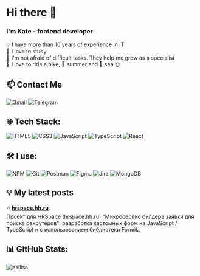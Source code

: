 # Hi there 👋

### I'm Kate - fontend developer

💡 I have more than 10 years of experience in IT <br /> 📖 I love to study
<br /> 🚩 I'm not afraid of difficult tasks. They help me grow as a specialist
<br /> 🚴 I love to ride a bike, 🌸 summer and 🐬 sea 🌞

## 📫 Contact Me

<div id="badges" align="contact">
    <a href="kateroshh@gmail.com" target="_blank">
        <img alt="Gmail" src="https://img.shields.io/badge/Gmail-D14836?style=for-the-badge&logo=gmail&logoColor=white" />
    </a>
    <a href="https://t.me/kateroshh">
        <img alt="Telegram" src="https://img.shields.io/badge/Telegram-blue?style=for-the-badge&logo=telegram&logoColor=white" />
    </a>

</div>

## 🌐 Tech Stack:

![HTML5](https://img.shields.io/badge/html5-%23E34F26.svg?style=for-the-badge&logo=html5&logoColor=white)
![CSS3](https://img.shields.io/badge/css3-%231572B6.svg?style=for-the-badge&logo=css3&logoColor=white)
![JavaScript](https://img.shields.io/badge/javascript-%23323330.svg?style=for-the-badge&logo=javascript&logoColor=%23F7DF1E)
![TypeScript](https://img.shields.io/badge/typescript-%23007ACC.svg?style=for-the-badge&logo=typescript&logoColor=white)
![React](https://img.shields.io/badge/react-%2320232a.svg?style=for-the-badge&logo=react&logoColor=%2361DAFB)

<!-- ![Redux](https://img.shields.io/badge/redux-%23593d88.svg?style=for-the-badge&logo=redux&logoColor=white) -->

## 🛠️ I use:

![NPM](https://img.shields.io/badge/NPM-%23323330.svg?style=for-the-badge&logo=npm&logoColor=32CD32)
![Git](https://img.shields.io/badge/git-%23F05033.svg?style=for-the-badge&logo=git&logoColor=white)
![Postman](https://img.shields.io/badge/Postman-FF6C37?style=for-the-badge&logo=postman&logoColor=white)
![Figma](https://img.shields.io/badge/figma-%23F24E1E.svg?style=for-the-badge&logo=figma&logoColor=white)
![Jira](https://img.shields.io/badge/jira-%230A0FFF.svg?style=for-the-badge&logo=jira&logoColor=white)
![MongoDB](https://img.shields.io/badge/-MongoDB-13aa52?style=flat-square&logo=mongodb&logoColor=white)

  <!-- <img alt="redux" src="https://img.shields.io/badge/-Redux-764ABC?style=flat-square&logo=redux&logoColor=white" />
  <img alt="Docker" src="https://img.shields.io/badge/-Docker-46a2f1?style=flat-square&logo=docker&logoColor=white" /> -->

## 💡 My latest posts

⭐ [**hrspace.hh.ru**](https://github.com/Space-HR/hr-space-frontend): <br />
Проект для HRSpace (hrspace.hh.ru) "Микросервис билдера заявки для поиска
рекрутеров": разработка кастомных форм на JavaScript / TypeScript и с
использованием библиотеки Formik.

## 📊 GitHub Stats:

<p><img align="center" src="https://github-readme-stats.vercel.app/api/top-langs?username=kateroshh&show_icons=true&locale=en&layout=compact&theme=aura" alt="asilisa" /></p>
